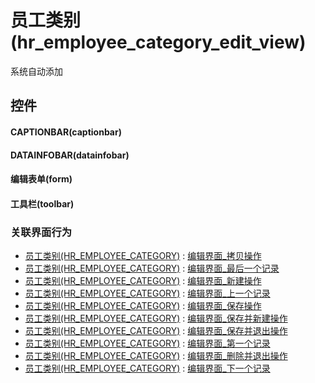 # 员工类别(hr_employee_category_edit_view)  <!-- {docsify-ignore-all} -->


系统自动添加



## 控件
#### CAPTIONBAR(captionbar)
#### DATAINFOBAR(datainfobar)
#### 编辑表单(form)
#### 工具栏(toolbar)


### 关联界面行为
  * [员工类别(HR_EMPLOYEE_CATEGORY)](module/hr/hr_employee_category) : [编辑界面_拷贝操作](module/hr/hr_employee_category#界面行为)
  * [员工类别(HR_EMPLOYEE_CATEGORY)](module/hr/hr_employee_category) : [编辑界面_最后一个记录](module/hr/hr_employee_category#界面行为)
  * [员工类别(HR_EMPLOYEE_CATEGORY)](module/hr/hr_employee_category) : [编辑界面_新建操作](module/hr/hr_employee_category#界面行为)
  * [员工类别(HR_EMPLOYEE_CATEGORY)](module/hr/hr_employee_category) : [编辑界面_上一个记录](module/hr/hr_employee_category#界面行为)
  * [员工类别(HR_EMPLOYEE_CATEGORY)](module/hr/hr_employee_category) : [编辑界面_保存操作](module/hr/hr_employee_category#界面行为)
  * [员工类别(HR_EMPLOYEE_CATEGORY)](module/hr/hr_employee_category) : [编辑界面_保存并新建操作](module/hr/hr_employee_category#界面行为)
  * [员工类别(HR_EMPLOYEE_CATEGORY)](module/hr/hr_employee_category) : [编辑界面_保存并退出操作](module/hr/hr_employee_category#界面行为)
  * [员工类别(HR_EMPLOYEE_CATEGORY)](module/hr/hr_employee_category) : [编辑界面_第一个记录](module/hr/hr_employee_category#界面行为)
  * [员工类别(HR_EMPLOYEE_CATEGORY)](module/hr/hr_employee_category) : [编辑界面_删除并退出操作](module/hr/hr_employee_category#界面行为)
  * [员工类别(HR_EMPLOYEE_CATEGORY)](module/hr/hr_employee_category) : [编辑界面_下一个记录](module/hr/hr_employee_category#界面行为)

<script>
 const { createApp } = Vue
  createApp({
    data() {
      return {

      }
    }
  }).use(ElementPlus).mount('#app')
</script>